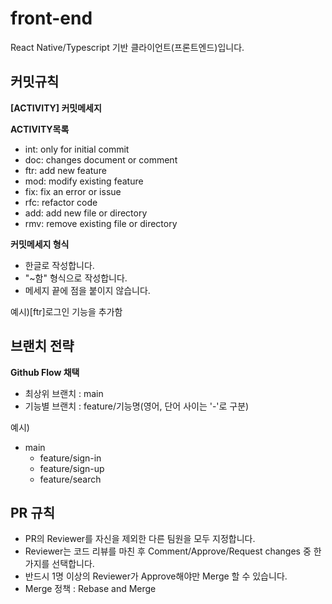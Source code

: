 # front-end
React Native/Typescript 기반 클라이언트(프론트엔드)입니다.

## 커밋규칙

**[ACTIVITY] 커밋메세지**

**ACTIVITY목록**
- int: only for initial commit
- doc: changes document or comment
- ftr: add new feature
- mod: modify existing feature
- fix: fix an error or issue
- rfc: refactor code
- add: add new file or directory
- rmv: remove existing file or directory

**커밋메세지 형식**
- 한글로 작성합니다.
- "~함" 형식으로 작성합니다.
- 메세지 끝에 점을 붙이지 않습니다.

예시)[ftr]로그인 기능을 추가함

## 브랜치 전략 
**Github Flow 채택**
- 최상위 브랜치 : main
- 기능별 브랜치 : feature/기능명(영어, 단어 사이는 '-'로 구분)

예시)
- main
  - feature/sign-in
  - feature/sign-up
  - feature/search

## PR 규칙
- PR의 Reviewer를 자신을 제외한 다른 팀원을 모두 지정합니다.
- Reviewer는 코드 리뷰를 마친 후 Comment/Approve/Request changes 중 한 가지를 선택합니다.
- 반드시 1명 이상의 Reviewer가 Approve해야만 Merge 할 수 있습니다.
- Merge 정책 : Rebase and Merge
